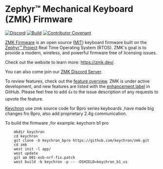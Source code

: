 # Zephyr™ Mechanical Keyboard (ZMK) Firmware

[![Discord](https://img.shields.io/discord/719497620560543766)](https://zmk.dev/community/discord/invite)
[![Build](https://github.com/zmkfirmware/zmk/workflows/Build/badge.svg)](https://github.com/zmkfirmware/zmk/actions)
[![Contributor Covenant](https://img.shields.io/badge/Contributor%20Covenant-v2.0%20adopted-ff69b4.svg)](CODE_OF_CONDUCT.md)

[ZMK Firmware](https://zmk.dev/) is an open source ([MIT](LICENSE)) keyboard firmware built on the [Zephyr™ Project](https://www.zephyrproject.org/) Real Time Operating System (RTOS). ZMK's goal is to provide a modern, wireless, and powerful firmware free of licensing issues.

Check out the website to learn more: https://zmk.dev/.

You can also come join our [ZMK Discord Server](https://zmk.dev/community/discord/invite).

To review features, check out the [feature overview](https://zmk.dev/docs/). ZMK is under active development, and new features are listed with the [enhancement label](https://github.com/zmkfirmware/zmk/issues?q=is%3Aissue+is%3Aopen+label%3Aenhancement) in GitHub. Please feel free to add 👍 to the issue description of any requests to upvote the feature.

[Keychron](https://keychron.com/) use zmk source code for Bpro series keyboards ,have made big changes fro Bpro, also add proprietary 2.4g communication.

To build the firmware ,for example: keychorn b1 pro
```    
    mkdir keychron
    cd keychron
    git clone -b keychron_bpro https://github.com/keychron/zmk.git 
    cd zmk
    west init -l app/
    west update
    git am 001-esb-nrf-fix.patch
    west build -b keychron -p -- -DSHIELD=keychron_b1_us
```